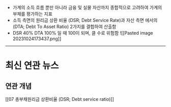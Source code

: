 

- 가계의 소득 흐름 뿐만 아니라 금융 및 실물 자산까지 종합적으로 고려하여 가계의 부채를 평가하는 지표
- 소득 측면의 원리금 상환 비율 (DSR; Debt Service Rate)과 자산 측면 에서의 (DTA; Debt To Asset Ratio) 2가지를 결합하여 산출함
- DSR 40% DTA 100% 일 때 100이 되며, 클 수로 위험함
![[Pasted image 20231024173437.png]]




-----
# 최신 연관 뉴스




## 연관 개념

 [[07 총부채원리금 상환비율 (DSR; Debt service ratio)]]

